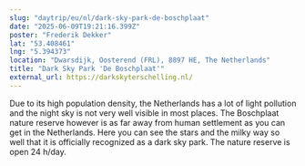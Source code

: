 ```yaml
---
slug: "daytrip/eu/nl/dark-sky-park-de-boschplaat"
date: "2025-06-09T19:21:16.399Z"
poster: "Frederik Dekker"
lat: "53.408461"
lng: "5.394373"
location: "Dwarsdijk, Oosterend (FRL), 8897 HE, The Netherlands"
title: "Dark Sky Park 'De Boschplaat'"
external_url: https://darkskyterschelling.nl/
---
```

Due to its high population density, the Netherlands has a lot of light pollution and the night sky is not very well visible in most places. The Boschplaat nature reserve however is as far away from human settlement as you can get in the Netherlands. Here you can see the stars and the milky way so well that it is officially recognized as a dark sky park. The nature reserve is open 24 h/day.

